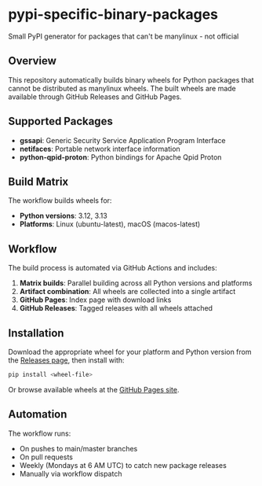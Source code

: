 # pypi-specific-binary-packages

Small PyPI generator for packages that can't be manylinux - not official

## Overview

This repository automatically builds binary wheels for Python packages that cannot be distributed as manylinux wheels. The built wheels are made available through GitHub Releases and GitHub Pages.

## Supported Packages

- **gssapi**: Generic Security Service Application Program Interface
- **netifaces**: Portable network interface information
- **python-qpid-proton**: Python bindings for Apache Qpid Proton

## Build Matrix

The workflow builds wheels for:
- **Python versions**: 3.12, 3.13
- **Platforms**: Linux (ubuntu-latest), macOS (macos-latest)

## Workflow

The build process is automated via GitHub Actions and includes:

1. **Matrix builds**: Parallel building across all Python versions and platforms
2. **Artifact combination**: All wheels are collected into a single artifact
3. **GitHub Pages**: Index page with download links
4. **GitHub Releases**: Tagged releases with all wheels attached

## Installation

Download the appropriate wheel for your platform and Python version from the [Releases page](../../releases), then install with:

```bash
pip install <wheel-file>
```

Or browse available wheels at the [GitHub Pages site](https://ronnypfannschmidt.github.io/pypi-specific-binary-packages/).

## Automation

The workflow runs:
- On pushes to main/master branches
- On pull requests
- Weekly (Mondays at 6 AM UTC) to catch new package releases
- Manually via workflow dispatch
